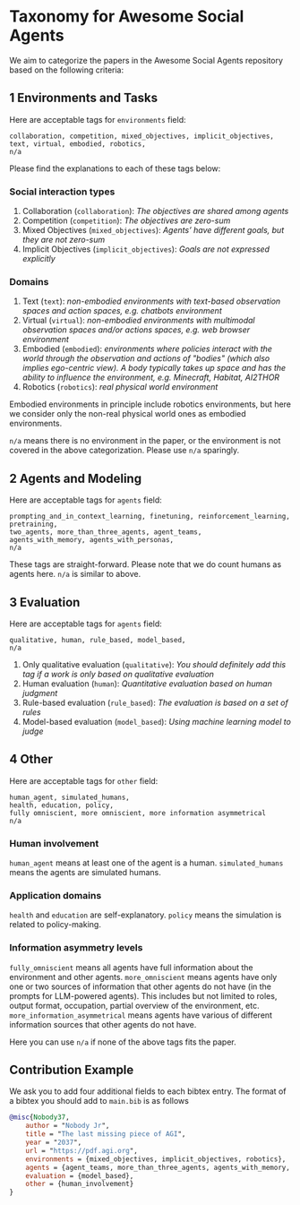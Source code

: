 # Taxonomy for Awesome Social Agents
We aim to categorize the papers in the Awesome Social Agents repository based on the following criteria:

## 1 Environments and Tasks
Here are acceptable tags for `environments` field:
```
collaboration, competition, mixed_objectives, implicit_objectives,
text, virtual, embodied, robotics,
n/a
```
Please find the explanations to each of these tags below:

### Social interaction types 
1. Collaboration (`collaboration`): *The objectives are shared among agents*
2. Competition (`competition`): *The objectives are zero-sum*
3. Mixed Objectives (`mixed_objectives`): *Agents’ have different goals, but they are not zero-sum*
4. Implicit Objectives (`implicit_objectives`): *Goals are not expressed explicitly*

### Domains
1. Text (`text`): *non-embodied environments with text-based observation spaces and action spaces, e.g. chatbots environment*
2. Virtual (`virtual`): *non-embodied environments with multimodal observation spaces and/or actions spaces, e.g. web browser environment*
3. Embodied (`embodied`): *environments where policies interact with the world through the observation and actions of "bodies" (which also implies ego-centric view). A body typically takes up space and has the ability to influence the environment, e.g. Minecraft, Habitat, AI2THOR* 
4. Robotics (`robotics`): *real physical world environment*

Embodied environments in principle include robotics environments, but here we consider only the non-real physical world ones as embodied environments. 

`n/a` means there is no environment in the paper, or the environment is not covered in the above categorization. Please use `n/a` sparingly.

## 2 Agents and Modeling
Here are acceptable tags for `agents` field:
```
prompting_and_in_context_learning, finetuning, reinforcement_learning, pretraining,
two_agents, more_than_three_agents, agent_teams,
agents_with_memory, agents_with_personas,
n/a
```
These tags are straight-forward. Please note that we do count humans as agents here. `n/a` is similar to above. 

## 3 Evaluation
Here are acceptable tags for `agents` field:
```
qualitative, human, rule_based, model_based,
n/a
```

1. Only qualitative evaluation (`qualitative`): *You should definitely add this tag if a work is only based on qualitative evaluation*
2. Human evaluation (`human`): *Quantitative evaluation based on human judgment*
3. Rule-based evaluation (`rule_based`): *The evaluation is based on a set of rules*
4. Model-based evaluation (`model_based`): *Using machine learning model to judge*


## 4 Other
Here are acceptable tags for `other` field:
```
human_agent, simulated_humans, 
health, education, policy,
fully omniscient, more omniscient, more information asymmetrical
n/a
```
### Human involvement
`human_agent` means at least one of the agent is a human.
`simulated_humans` means the agents are simulated humans.

### Application domains
`health` and `education` are self-explanatory.
`policy` means the simulation is related to policy-making.

### Information asymmetry levels
`fully_omniscient` means all agents have full information about the environment and other agents.
`more_omniscient` means agents have only one or two sources of information that other agents do not have (in the prompts for LLM-powered agents). This includes but not limited to roles, output format, occupation, partial overview of the environment, etc.
`more_information_asymmetrical` means agents have various of different information sources that other agents do not have.

Here you can use `n/a` if none of the above tags fits the paper.


## Contribution Example
We ask you to add four additional fields to each bibtex entry. The format of a bibtex you should add to `main.bib` is as follows

```bibtex
@misc{Nobody37,
    author = "Nobody Jr",
    title = "The last missing piece of AGI",
    year = "2037",
    url = "https://pdf.agi.org",
    environments = {mixed_objectives, implicit_objectives, robotics},
    agents = {agent_teams, more_than_three_agents, agents_with_memory, agents_with_personas},
    evaluation = {model_based},
    other = {human_involvement}
}
```